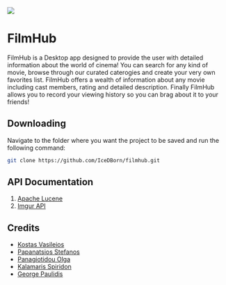 <img src="https://raw.githubusercontent.com/IceDBorn/aops-imdb/main/wireframes/lovov07.svg">


# FilmHub

FilmHub is a Desktop app designed to provide the user with detailed information about the world of cinema! You can search for any kind of movie, browse through our curated caterogies and create your very own favorites list. FilmHub offers a wealth of information about any movie including cast members, rating and detailed description. Finally FilmHub allows you to record your viewing history so you can brag about it to your friends!

## Downloading

Navigate to the folder where you want the project to be saved and run the following command:

```bash
git clone https://github.com/IceDBorn/filmhub.git
```


## API Documentation
1. [Apache Lucene](https://github.com/apache/lucenenet)
2. [Imgur API](https://github.com/DamienDennehy/Imgur.API)



## Credits
* [Kostas Vasileios](https://github.com/IceDBorn)
* [Papanatsios Stefanos](https://github.com/CrazyStevenz)
* [Panagiotidou Olga](https://github.com/Olga-Panagiotidou)
* [Kalamaris Spiridon](https://github.com/spiroskmaris)
* [George Paulidis](https://github.com/GeorgePPaul)

